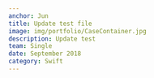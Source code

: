 ```yaml
---
anchor: Jun
title: Update test file 
image: img/portfolio/CaseContainer.jpg
description: Update test
team: Single
date: September 2018
category: Swift
---
```

